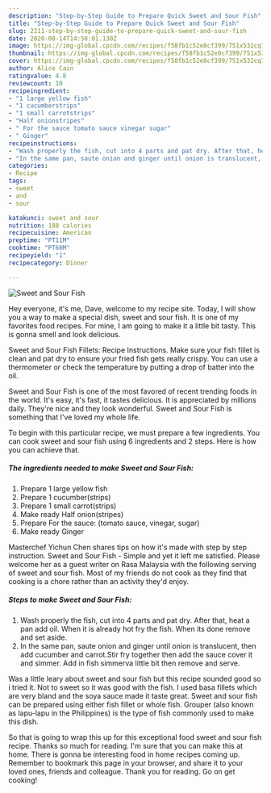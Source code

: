 ```yaml
---
description: "Step-by-Step Guide to Prepare Quick Sweet and Sour Fish"
title: "Step-by-Step Guide to Prepare Quick Sweet and Sour Fish"
slug: 2211-step-by-step-guide-to-prepare-quick-sweet-and-sour-fish
date: 2020-08-14T14:58:01.130Z
image: https://img-global.cpcdn.com/recipes/f58fb1c52e8cf399/751x532cq70/sweet-and-sour-fish-recipe-main-photo.jpg
thumbnail: https://img-global.cpcdn.com/recipes/f58fb1c52e8cf399/751x532cq70/sweet-and-sour-fish-recipe-main-photo.jpg
cover: https://img-global.cpcdn.com/recipes/f58fb1c52e8cf399/751x532cq70/sweet-and-sour-fish-recipe-main-photo.jpg
author: Alice Cain
ratingvalue: 4.8
reviewcount: 10
recipeingredient:
- "1 large yellow fish"
- "1 cucumberstrips"
- "1 small carrotstrips"
- "Half onionstripes"
- " For the sauce tomato sauce vinegar sugar"
- " Ginger"
recipeinstructions:
- "Wash properly the fish, cut into 4 parts and pat dry. After that, heat a pan add oil. When it is already hot fry the fish. When its done remove and set aside."
- "In the same pan, saute onion and ginger until onion is translucent, then add cucumber and carrot.Stir fry together then add the sauce cover it and simmer. Add in fish simmerva little bit then remove and serve."
categories:
- Recipe
tags:
- sweet
- and
- sour

katakunci: sweet and sour 
nutrition: 188 calories
recipecuisine: American
preptime: "PT11M"
cooktime: "PT60M"
recipeyield: "1"
recipecategory: Dinner

---
```



![Sweet and Sour Fish](https://img-global.cpcdn.com/recipes/f58fb1c52e8cf399/751x532cq70/sweet-and-sour-fish-recipe-main-photo.jpg)

Hey everyone, it's me, Dave, welcome to my recipe site. Today, I will show you a way to make a special dish, sweet and sour fish. It is one of my favorites food recipes. For mine, I am going to make it a little bit tasty. This is gonna smell and look delicious.

Sweet and Sour Fish Fillets: Recipe Instructions. Make sure your fish fillet is clean and pat dry to ensure your fried fish gets really crispy. You can use a thermometer or check the temperature by putting a drop of batter into the oil.

Sweet and Sour Fish is one of the most favored of recent trending foods in the world. It's easy, it's fast, it tastes delicious. It is appreciated by millions daily. They're nice and they look wonderful. Sweet and Sour Fish is something that I've loved my whole life.


To begin with this particular recipe, we must prepare a few ingredients. You can cook sweet and sour fish using 6 ingredients and 2 steps. Here is how you can achieve that.

<!--inarticleads1-->

##### The ingredients needed to make Sweet and Sour Fish:

1. Prepare 1 large yellow fish
1. Prepare 1 cucumber(strips)
1. Prepare 1 small carrot(strips)
1. Make ready Half onion(stripes)
1. Prepare  For the sauce: (tomato sauce, vinegar, sugar)
1. Make ready  Ginger


Masterchef Yichun Chen shares tips on how it&#39;s made with step by step instruction. Sweet and Sour Fish - Simple and yet it left me satisfied. Please welcome her as a guest writer on Rasa Malaysia with the following serving of sweet and sour fish. Most of my friends do not cook as they find that cooking is a chore rather than an activity they&#39;d enjoy. 

<!--inarticleads2-->

##### Steps to make Sweet and Sour Fish:

1. Wash properly the fish, cut into 4 parts and pat dry. After that, heat a pan add oil. When it is already hot fry the fish. When its done remove and set aside.
1. In the same pan, saute onion and ginger until onion is translucent, then add cucumber and carrot.Stir fry together then add the sauce cover it and simmer. Add in fish simmerva little bit then remove and serve.


Was a little leary about sweet and sour fish but this recipe sounded good so i tried it. Not to sweet so it was good with the fish. I used basa fillets which are very bland and the soya sauce made it taste great. Sweet and sour fish can be prepared using either fish fillet or whole fish. Grouper (also known as lapu-lapu in the Philippines) is the type of fish commonly used to make this dish. 

So that is going to wrap this up for this exceptional food sweet and sour fish recipe. Thanks so much for reading. I'm sure that you can make this at home. There is gonna be interesting food in home recipes coming up. Remember to bookmark this page in your browser, and share it to your loved ones, friends and colleague. Thank you for reading. Go on get cooking!
